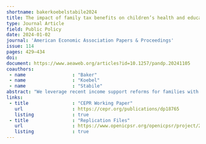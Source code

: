 ```yaml
---
shortname: bakerkoebelstabile2024
title: The impact of family tax benefits on children’s health and educational outcomes
type: Journal Article
field: Public Policy
date: 2024-01-02
journal: 'American Economic Association Papers & Proceedings'
issue: 114
pages: 429–434
doi: 
document: https://www.aeaweb.org/articles?id=10.1257/pandp.20241105
coauthors:
 - name                 : "Baker"
 - name                 : "Koebel"
 - name                 : "Stabile"
abstract: "We leverage recent income support reforms for families with children in Canada to investigate the impact of child benefits on child health and educational outcomes. Using administrative school data from British Columbia linked to parents' tax files, we find evidence that increased family benefit generosity improved children's mental health, but little evidence of any change in test scores from standardized exams. Our results suggest that most of the mental health effect is concentrated among girls and that relative improvements in mental health were larger among children in higher-income families."
links:
 - title                : "CEPR Working Paper"
   url                  : https://cepr.org/publications/dp18765
   listing              : true
 - title                : "Replication Files"
   url                  : https://www.openicpsr.org/openicpsr/project/200901/version/V1/view
   listing              : true
---
```

